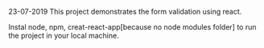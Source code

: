 23-07-2019
This project demonstrates the form validation using react.

Instal node, npm, creat-react-app[because no node modules folder] to run the project in your local machine.

